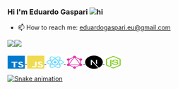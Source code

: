 
### Hi I'm Eduardo Gaspari <img src="https://user-images.githubusercontent.com/1303154/88677602-1635ba80-d120-11ea-84d8-d263ba5fc3c0.gif" height="28px" width="28px" alt="hi">

- 📫 How to reach me: eduardogaspari.eu@gmail.com
<div>
  <a href="https://github.com/eduardogaspari">
  <img height="180em" src="https://github-readme-stats.zohan.tech/api?username=eduardogaspari&show_icons=true&theme=omni&include_all_commits=true&count_private=true"/><img height="180em" src="https://github-readme-stats.zohan.tech/api/top-langs/?username=eduardogaspari&layout=compact&langs_count=7&theme=omni"/>
</div>


<div style="display: inline_block"><br>
  <img align="center" alt="Edu-Ts" height="30" width="40" src="https://raw.githubusercontent.com/devicons/devicon/master/icons/typescript/typescript-original.svg">
   <img align="center" alt="Edu-Js" height="30" width="40" src="https://raw.githubusercontent.com/devicons/devicon/master/icons/javascript/javascript-plain.svg">
  
  <img align="center" alt="Edu-React" height="30" width="40" src="https://raw.githubusercontent.com/devicons/devicon/master/icons/react/react-original.svg">
      <img align="center" alt="Edu-Graphql" height="30" width="40" src="https://raw.githubusercontent.com/devicons/devicon/master/icons/graphql/graphql-plain.svg">

  <img align="center" alt="Edu-Next" height="30" width="40" src="https://raw.githubusercontent.com/devicons/devicon/master/icons/nextjs/nextjs-original.svg">
    <img align="center" alt="Edu-Node" height="30" width="40" src="https://raw.githubusercontent.com/devicons/devicon/master/icons/nodejs/nodejs-original.svg">

  
   ![Snake animation](https://github.com/eduardogaspari/eduardogaspari/blob/output/github-contribution-grid-snake.svg)
  
</div>

##
  
    
